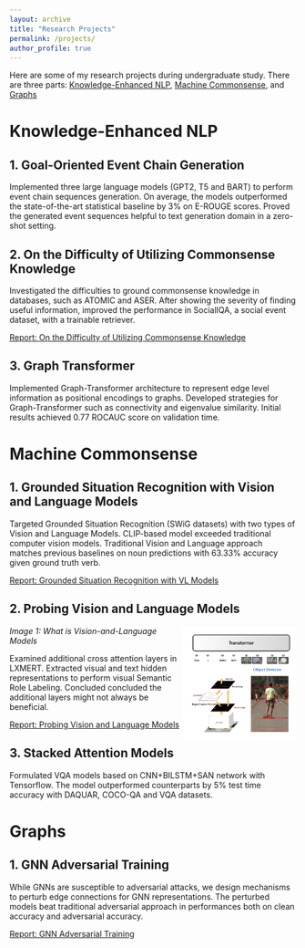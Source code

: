 ```yaml
---
layout: archive
title: "Research Projects"
permalink: /projects/
author_profile: true
---
```


Here are some of my research projects during undergraduate study. There are three parts: [Knowledge-Enhanced NLP](#knowledge-enhanced-nlp), 
[Machine Commonsense](#machine-commonsense), and [Graphs](#graphs)

# Knowledge-Enhanced NLP

## 1. Goal-Oriented Event Chain Generation

Implemented three large language models (GPT2, T5 and BART) to perform event chain sequences generation. 
On average, the models outperformed the state-of-the-art statistical baseline by 3% on E-ROUGE scores. 
Proved the generated event sequences helpful to text generation domain in a zero-shot setting.

## 2. On the Difficulty of Utilizing Commonsense Knowledge

Investigated the difficulties to ground commonsense knowledge in databases, such as ATOMIC and ASER. 
After showing the severity of finding useful information, improved the performance in SocialIQA, 
a social event dataset, with a trainable retriever.

[Report: On the Difficulty of Utilizing Commonsense Knowledge](/files/Trainable_Retriever.pdf)

## 3. Graph Transformer

Implemented Graph-Transformer architecture to represent edge level information as positional encodings to graphs. 
Developed strategies for Graph-Transformer such as connectivity and eigenvalue similarity. 
Initial results achieved 0.77 ROCAUC score on validation time.

# Machine Commonsense


## 1. Grounded Situation Recognition with Vision and Language Models

Targeted Grounded Situation Recognition (SWiG datasets) with two types of Vision and Language Models. 
CLIP-based model exceeded traditional computer vision models. Traditional Vision and Language approach matches previous 
baselines on noun predictions with 63.33% accuracy given ground truth verb.

[Report: Grounded Situation Recognition with VL Models](/files/Grounded%20Situation%20Recognition.pdf)

## 2. Probing Vision and Language Models 

<p>
    <img style="float: right;" src="/images/probing_vl_models.png" width="200" >
    <em>Image 1: What is Vision-and-Language Models </em>
</p>

Examined additional cross attention layers in LXMERT. Extracted visual and text hidden representations to
 perform visual Semantic Role Labeling. Concluded concluded the additional layers might not always be beneficial. 
 
[Report: Probing Vision and Language Models ](/files/Trainable_Retriever.pdf)

## 3. Stacked Attention Models
 
Formulated VQA models based on CNN+BILSTM+SAN network with Tensorflow. 
The model outperformed counterparts by 5% test time accuracy with DAQUAR, 
COCO-QA and VQA datasets.
 
 
# Graphs
 
## 1. GNN Adversarial Training
 
While GNNs are susceptible to adversarial attacks, we design mechanisms to perturb edge connections for GNN representations.
  The perturbed models beat traditional adversarial approach in performances both on clean accuracy and adversarial accuracy.

[Report: GNN Adversarial Training](/files/GNN_ADV_Train.pdf)